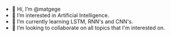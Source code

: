 - 👋 Hi, I’m @matgege
- 👀 I’m interested in Artificial Intelligence.
- 🌱 I’m currently learning LSTM, RNN's and CNN's.
- 💞️ I’m looking to collaborate on all topics that I'm interested on.

<!---
matgege/matgege is a ✨ special ✨ repository because its `README.md` (this file) appears on your GitHub profile.
You can click the Preview link to take a look at your changes.
--->
